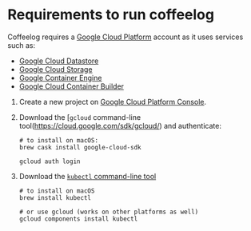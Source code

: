 # Requirements to run coffeelog

Coffeelog requires a [Google Cloud Platform](https://cloud.google.com) account
as it uses services such as:

- [Google Cloud Datastore](http://cloud.google.com/datastore)
- [Google Cloud Storage](http://cloud.google.com/storage)
- [Google Container Engine](https://cloud.google.com/container-engine/)
- [Google Cloud Container Builder](https://cloud.google.com/container-builder/)

1. Create a new project on [Google Cloud Platform Console](https://console.cloud.google.com).

1. Download the [`gcloud` command-line tool(https://cloud.google.com/sdk/gcloud/) and
   authenticate:

       # to install on macOS:
       brew cask install google-cloud-sdk

       gcloud auth login

1. Download the [`kubectl` command-line tool](https://kubernetes.io/docs/user-guide/kubectl-overview/)

       # to install on macOS
       brew install kubectl

       # or use gcloud (works on other platforms as well)
       gcloud components install kubectl
